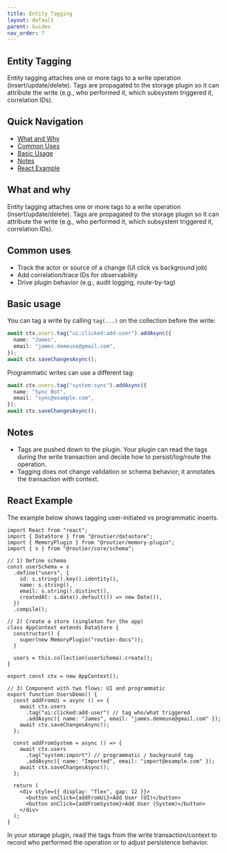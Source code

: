 ```yaml
---
title: Entity Tagging
layout: default
parent: Guides
nav_order: 7
---
```


## Entity Tagging

Entity tagging attaches one or more tags to a write operation (insert/update/delete). Tags are propagated to the storage plugin so it can attribute the write (e.g., who performed it, which subsystem triggered it, correlation IDs).

## Quick Navigation

- [What and Why](#what-and-why)
- [Common Uses](#common-uses)
- [Basic Usage](#basic-usage)
- [Notes](#notes)
- [React Example](#react-example)

## What and why

Entity tagging attaches one or more tags to a write operation (insert/update/delete). Tags are propagated to the storage plugin so it can attribute the write (e.g., who performed it, which subsystem triggered it, correlation IDs).

## Common uses

- Track the actor or source of a change (UI click vs background job)
- Add correlation/trace IDs for observability
- Drive plugin behavior (e.g., audit logging, route-by-tag)

## Basic usage

You can tag a write by calling `tag(...)` on the collection before the write:

```ts
await ctx.users.tag("ui:clicked:add-user").addAsync({
  name: "James",
  email: "james.demeuse@gmail.com",
});
await ctx.saveChangesAsync();
```

Programmatic writes can use a different tag:

```ts
await ctx.users.tag("system:sync").addAsync({
  name: "Sync Bot",
  email: "sync@example.com",
});
await ctx.saveChangesAsync();
```

## Notes

- Tags are pushed down to the plugin. Your plugin can read the tags during the write transaction and decide how to persist/log/route the operation.
- Tagging does not change validation or schema behavior; it annotates the transaction with context.

## React Example

The example below shows tagging user-initiated vs programmatic inserts.

```tsx
import React from "react";
import { DataStore } from "@routier/datastore";
import { MemoryPlugin } from "@routier/memory-plugin";
import { s } from "@routier/core/schema";

// 1) Define schema
const userSchema = s
  .define("users", {
    id: s.string().key().identity(),
    name: s.string(),
    email: s.string().distinct(),
    createdAt: s.date().default(() => new Date()),
  })
  .compile();

// 2) Create a store (singleton for the app)
class AppContext extends DataStore {
  constructor() {
    super(new MemoryPlugin("routier-docs"));
  }

  users = this.collection(userSchema).create();
}

export const ctx = new AppContext();

// 3) Component with two flows: UI and programmatic
export function UsersDemo() {
  const addFromUi = async () => {
    await ctx.users
      .tag("ui:clicked:add-user") // tag who/what triggered
      .addAsync({ name: "James", email: "james.demeuse@gmail.com" });
    await ctx.saveChangesAsync();
  };

  const addFromSystem = async () => {
    await ctx.users
      .tag("system:import") // programmatic / background tag
      .addAsync({ name: "Imported", email: "import@example.com" });
    await ctx.saveChangesAsync();
  };

  return (
    <div style={{ display: "flex", gap: 12 }}>
      <button onClick={addFromUi}>Add User (UI)</button>
      <button onClick={addFromSystem}>Add User (System)</button>
    </div>
  );
}
```

In your storage plugin, read the tags from the write transaction/context to record who performed the operation or to adjust persistence behavior.
